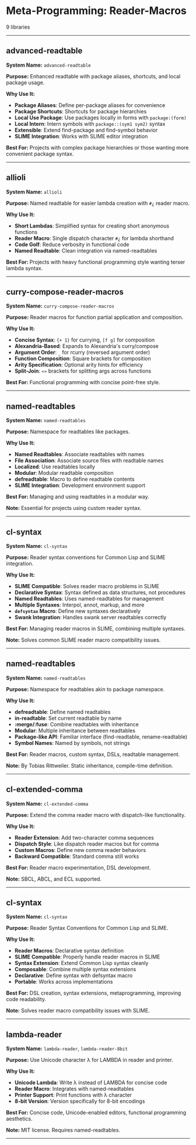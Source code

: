 # Meta-Programming: Reader-Macros

9 libraries

---

## advanced-readtable

**System Name:** `advanced-readtable`

**Purpose:** Enhanced readtable with package aliases, shortcuts, and local package usage.

**Why Use It:**
- **Package Aliases**: Define per-package aliases for convenience
- **Package Shortcuts**: Shortcuts for package hierarchies
- **Local Use Package**: Use packages locally in forms with `package:(form)`
- **Local Intern**: Intern symbols with `package::(sym1 sym2)` syntax
- **Extensible**: Extend find-package and find-symbol behavior
- **SLIME Integration**: Works with SLIME editor integration

**Best For:** Projects with complex package hierarchies or those wanting more convenient package syntax.

---


## allioli

**System Name:** `allioli`

**Purpose:** Named readtable for easier lambda creation with `#¿` reader macro.

**Why Use It:**
- **Short Lambdas**: Simplified syntax for creating short anonymous functions
- **Reader Macro**: Single dispatch character `#¿` for lambda shorthand
- **Code Golf**: Reduce verbosity in functional code
- **Named Readtable**: Clean integration via named-readtables

**Best For:** Projects with heavy functional programming style wanting terser lambda syntax.

---


## curry-compose-reader-macros

**System Name:** `curry-compose-reader-macros`

**Purpose:** Reader macros for function partial application and composition.

**Why Use It:**
- **Concise Syntax**: `{+ 1}` for currying, `[f g]` for composition
- **Alexandria-Based**: Expands to Alexandria's curry/compose
- **Argument Order**: `_` for rcurry (reversed argument order)
- **Function Composition**: Square brackets for composition
- **Arity Specification**: Optional arity hints for efficiency
- **Split-Join**: `«»` brackets for splitting args across functions

**Best For:** Functional programming with concise point-free style.

---


## named-readtables

**System Name:** `named-readtables`

**Purpose:** Namespace for readtables like packages.

**Why Use It:**
- **Named Readtables**: Associate readtables with names
- **File Association**: Associate source files with readtable names
- **Localized**: Use readtables locally
- **Modular**: Modular readtable composition
- **defreadtable**: Macro to define readtable contents
- **SLIME Integration**: Development environment support

**Best For:** Managing and using readtables in a modular way.

**Note:** Essential for projects using custom reader syntax.

---


## cl-syntax

**System Name:** `cl-syntax`

**Purpose:** Reader syntax conventions for Common Lisp and SLIME integration.

**Why Use It:**
- **SLIME Compatible**: Solves reader macro problems in SLIME
- **Declarative Syntax**: Syntax defined as data structures, not procedures
- **Named Readtables**: Uses named-readtables for management
- **Multiple Syntaxes**: Interpol, annot, markup, and more
- **`defsyntax` Macro**: Define new syntaxes declaratively
- **Swank Integration**: Handles swank server readtables correctly

**Best For:** Managing reader macros in SLIME, combining multiple syntaxes.

**Note:** Solves common SLIME reader macro compatibility issues.

---


## named-readtables

**System Name:** `named-readtables`

**Purpose:** Namespace for readtables akin to package namespace.

**Why Use It:**
- **defreadtable**: Define named readtables
- **in-readtable**: Set current readtable by name
- **:merge/:fuse**: Combine readtables with inheritance
- **Modular**: Multiple inheritance between readtables
- **Package-like API**: Familiar interface (find-readtable, rename-readtable)
- **Symbol Names**: Named by symbols, not strings

**Best For:** Reader macros, custom syntax, DSLs, readtable management.

**Note:** By Tobias Rittweiler. Static inheritance, compile-time definition.

---


## cl-extended-comma

**System Name:** `cl-extended-comma`

**Purpose:** Extend the comma reader macro with dispatch-like functionality.

**Why Use It:**
- **Reader Extension**: Add two-character comma sequences
- **Dispatch Style**: Like dispatch reader macros but for comma
- **Custom Macros**: Define new comma reader behaviors
- **Backward Compatible**: Standard comma still works

**Best For:** Reader macro experimentation, DSL development.

**Note:** SBCL, ABCL, and ECL supported.

---


## cl-syntax

**System Name:** `cl-syntax`

**Purpose:** Reader Syntax Conventions for Common Lisp and SLIME.

**Why Use It:**
- **Reader Macros**: Declarative syntax definition
- **SLIME Compatible**: Properly handle reader macros in SLIME
- **Syntax Extension**: Extend Common Lisp syntax cleanly
- **Composable**: Combine multiple syntax extensions
- **Declarative**: Define syntax with defsyntax macro
- **Portable**: Works across implementations

**Best For:** DSL creation, syntax extensions, metaprogramming, improving code readability.

**Note:** Solves reader macro compatibility issues with SLIME.

---


## lambda-reader

**System Name:** `lambda-reader`, `lambda-reader-8bit`

**Purpose:** Use Unicode character λ for LAMBDA in reader and printer.

**Why Use It:**
- **Unicode Lambda**: Write λ instead of LAMBDA for concise code
- **Reader Macro**: Integrates with named-readtables
- **Printer Support**: Print functions with λ character
- **8-bit Version**: Version specifically for 8-bit encodings

**Best For:** Concise code, Unicode-enabled editors, functional programming aesthetics.

**Note:** MIT license. Requires named-readtables.

---


